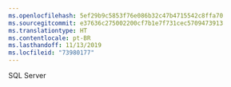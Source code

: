```yaml
---
ms.openlocfilehash: 5ef29b9c5853f76e086b32c47b4715542c8ffa70
ms.sourcegitcommit: e37636c275002200cf7b1e7f731cec5709473913
ms.translationtype: HT
ms.contentlocale: pt-BR
ms.lasthandoff: 11/13/2019
ms.locfileid: "73980177"
---
```

 SQL Server 